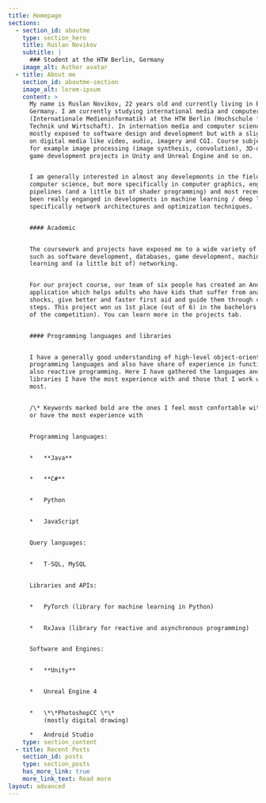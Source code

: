 ```yaml
---
title: Homepage
sections:
  - section_id: aboutme
    type: section_hero
    title: Ruslan Novikov
    subtitle: |
      ### Student at the HTW Berlin, Germany
    image_alt: Author avatar
  - title: About me
    section_id: aboutme-section
    image_alt: lorem-ipsum
    content: >
      My name is Ruslan Novikov, 22 years old and currently living in Berlin,
      Germany. I am currently studying international media and computer science
      (Internationale Medieninformatik) at the HTW Berlin (Hochschule für
      Technik und Wirtschaft). In internation media and computer science we are
      mostly exposed to software design and development but with a slight focus
      on digital media like video, audio, imagery and CGI. Course subjects are
      for example image processing (image synthesis, convolution), 3D-design,
      game development projects in Unity and Unreal Engine and so on.


      I am generally interested in almost any develepmonts in the field of
      computer science, but more specifically in computer graphics, engine
      pipelines (and a little bit of shader programming) and most recently have
      been really enganged in developments in machine learning / deep learning
      specifically network architectures and optimization techniques.


      #### Academic


      The coursework and projects have exposed me to a wide variety of fields
      such as software development, databases, game development, machine
      learning and (a little bit of) networking.


      For our project course, our team of six people has created an Android
      application which helps adults who have kids that suffer from anaphylactic
      shocks, give better and faster first aid and guide them through critical
      steps. This project won us 1st place (out of 6) in the bachelors category
      of the competition). You can learn more in the projects tab.


      #### Programming languages and libraries


      I have a generally good understanding of high-level object-oriented
      programming languages and also have share of experience in functional and
      also reactive programming. Here I have gathered the languages and
      libraries I have the most experience with and those that I work with the
      most.


      /\* Keywords marked bold are the ones I feel most confortable with and /
      or have the most experience with


      Programming languages:


      *   **Java**


      *   **C#**


      *   Python


      *   JavaScript


      Query languages:


      *   T-SQL, MySQL


      Libraries and APIs:


      *   PyTorch (library for machine learning in Python)


      *   RxJava (library for reactive and asynchronous programming)


      Software and Engines:


      *   **Unity**


      *   Unreal Engine 4


      *   \*\*PhotoshopCC \*\*
          (mostly digital drawing)

      *   Android Studio
    type: section_content
  - title: Recent Posts
    section_id: posts
    type: section_posts
    has_more_link: true
    more_link_text: Read more
layout: advanced
---
```

